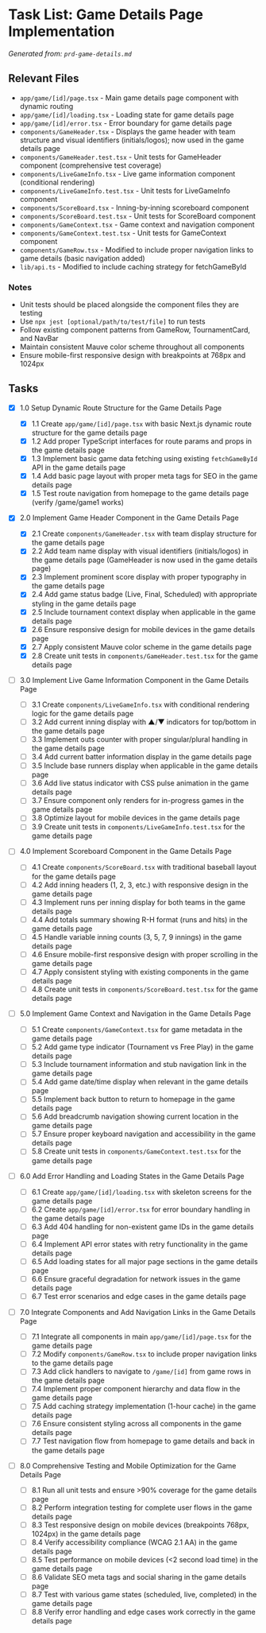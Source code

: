 # Task List: Game Details Page Implementation

_Generated from: `prd-game-details.md`_

## Relevant Files

- `app/game/[id]/page.tsx` - Main game details page component with dynamic routing
- `app/game/[id]/loading.tsx` - Loading state for game details page
- `app/game/[id]/error.tsx` - Error boundary for game details page
- `components/GameHeader.tsx` - Displays the game header with team structure and visual identifiers (initials/logos); now used in the game details page
- `components/GameHeader.test.tsx` - Unit tests for GameHeader component (comprehensive test coverage)
- `components/LiveGameInfo.tsx` - Live game information component (conditional rendering)
- `components/LiveGameInfo.test.tsx` - Unit tests for LiveGameInfo component
- `components/ScoreBoard.tsx` - Inning-by-inning scoreboard component
- `components/ScoreBoard.test.tsx` - Unit tests for ScoreBoard component
- `components/GameContext.tsx` - Game context and navigation component
- `components/GameContext.test.tsx` - Unit tests for GameContext component
- `components/GameRow.tsx` - Modified to include proper navigation links to game details (basic navigation added)
- `lib/api.ts` - Modified to include caching strategy for fetchGameById

### Notes

- Unit tests should be placed alongside the component files they are testing
- Use `npx jest [optional/path/to/test/file]` to run tests
- Follow existing component patterns from GameRow, TournamentCard, and NavBar
- Maintain consistent Mauve color scheme throughout all components
- Ensure mobile-first responsive design with breakpoints at 768px and 1024px

## Tasks

- [x] 1.0 Setup Dynamic Route Structure for the Game Details Page

  - [x] 1.1 Create `app/game/[id]/page.tsx` with basic Next.js dynamic route structure for the game details page
  - [x] 1.2 Add proper TypeScript interfaces for route params and props in the game details page
  - [x] 1.3 Implement basic game data fetching using existing `fetchGameById` API in the game details page
  - [x] 1.4 Add basic page layout with proper meta tags for SEO in the game details page
  - [x] 1.5 Test route navigation from homepage to the game details page (verify /game/game1 works)

- [x] 2.0 Implement Game Header Component in the Game Details Page

  - [x] 2.1 Create `components/GameHeader.tsx` with team display structure for the game details page
  - [x] 2.2 Add team name display with visual identifiers (initials/logos) in the game details page (GameHeader is now used in the game details page)
  - [x] 2.3 Implement prominent score display with proper typography in the game details page
  - [x] 2.4 Add game status badge (Live, Final, Scheduled) with appropriate styling in the game details page
  - [x] 2.5 Include tournament context display when applicable in the game details page
  - [x] 2.6 Ensure responsive design for mobile devices in the game details page
  - [x] 2.7 Apply consistent Mauve color scheme in the game details page
  - [x] 2.8 Create unit tests in `components/GameHeader.test.tsx` for the game details page

- [ ] 3.0 Implement Live Game Information Component in the Game Details Page

  - [ ] 3.1 Create `components/LiveGameInfo.tsx` with conditional rendering logic for the game details page
  - [ ] 3.2 Add current inning display with ▲/▼ indicators for top/bottom in the game details page
  - [ ] 3.3 Implement outs counter with proper singular/plural handling in the game details page
  - [ ] 3.4 Add current batter information display in the game details page
  - [ ] 3.5 Include base runners display when applicable in the game details page
  - [ ] 3.6 Add live status indicator with CSS pulse animation in the game details page
  - [ ] 3.7 Ensure component only renders for in-progress games in the game details page
  - [ ] 3.8 Optimize layout for mobile devices in the game details page
  - [ ] 3.9 Create unit tests in `components/LiveGameInfo.test.tsx` for the game details page

- [ ] 4.0 Implement Scoreboard Component in the Game Details Page

  - [ ] 4.1 Create `components/ScoreBoard.tsx` with traditional baseball layout for the game details page
  - [ ] 4.2 Add inning headers (1, 2, 3, etc.) with responsive design in the game details page
  - [ ] 4.3 Implement runs per inning display for both teams in the game details page
  - [ ] 4.4 Add totals summary showing R-H format (runs and hits) in the game details page
  - [ ] 4.5 Handle variable inning counts (3, 5, 7, 9 innings) in the game details page
  - [ ] 4.6 Ensure mobile-first responsive design with proper scrolling in the game details page
  - [ ] 4.7 Apply consistent styling with existing components in the game details page
  - [ ] 4.8 Create unit tests in `components/ScoreBoard.test.tsx` for the game details page

- [ ] 5.0 Implement Game Context and Navigation in the Game Details Page

  - [ ] 5.1 Create `components/GameContext.tsx` for game metadata in the game details page
  - [ ] 5.2 Add game type indicator (Tournament vs Free Play) in the game details page
  - [ ] 5.3 Include tournament information and stub navigation link in the game details page
  - [ ] 5.4 Add game date/time display when relevant in the game details page
  - [ ] 5.5 Implement back button to return to homepage in the game details page
  - [ ] 5.6 Add breadcrumb navigation showing current location in the game details page
  - [ ] 5.7 Ensure proper keyboard navigation and accessibility in the game details page
  - [ ] 5.8 Create unit tests in `components/GameContext.test.tsx` for the game details page

- [ ] 6.0 Add Error Handling and Loading States in the Game Details Page

  - [ ] 6.1 Create `app/game/[id]/loading.tsx` with skeleton screens for the game details page
  - [ ] 6.2 Create `app/game/[id]/error.tsx` for error boundary handling in the game details page
  - [ ] 6.3 Add 404 handling for non-existent game IDs in the game details page
  - [ ] 6.4 Implement API error states with retry functionality in the game details page
  - [ ] 6.5 Add loading states for all major page sections in the game details page
  - [ ] 6.6 Ensure graceful degradation for network issues in the game details page
  - [ ] 6.7 Test error scenarios and edge cases in the game details page

- [ ] 7.0 Integrate Components and Add Navigation Links in the Game Details Page

  - [ ] 7.1 Integrate all components in main `app/game/[id]/page.tsx` for the game details page
  - [ ] 7.2 Modify `components/GameRow.tsx` to include proper navigation links to the game details page
  - [ ] 7.3 Add click handlers to navigate to `/game/[id]` from game rows in the game details page
  - [ ] 7.4 Implement proper component hierarchy and data flow in the game details page
  - [ ] 7.5 Add caching strategy implementation (1-hour cache) in the game details page
  - [ ] 7.6 Ensure consistent styling across all components in the game details page
  - [ ] 7.7 Test navigation flow from homepage to game details and back in the game details page

- [ ] 8.0 Comprehensive Testing and Mobile Optimization for the Game Details Page
  - [ ] 8.1 Run all unit tests and ensure >90% coverage for the game details page
  - [ ] 8.2 Perform integration testing for complete user flows in the game details page
  - [ ] 8.3 Test responsive design on mobile devices (breakpoints 768px, 1024px) in the game details page
  - [ ] 8.4 Verify accessibility compliance (WCAG 2.1 AA) in the game details page
  - [ ] 8.5 Test performance on mobile devices (<2 second load time) in the game details page
  - [ ] 8.6 Validate SEO meta tags and social sharing in the game details page
  - [ ] 8.7 Test with various game states (scheduled, live, completed) in the game details page
  - [ ] 8.8 Verify error handling and edge cases work correctly in the game details page
